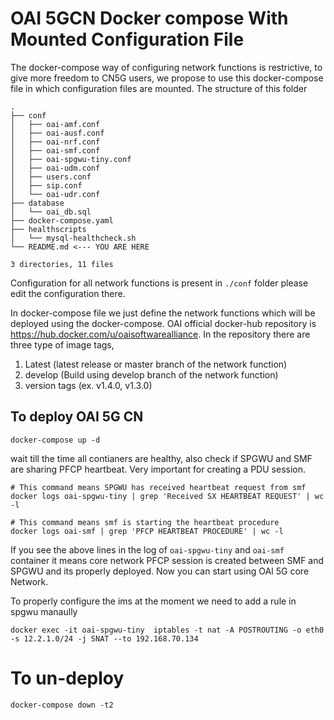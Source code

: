 # OAI 5GCN Docker compose With Mounted Configuration File

The docker-compose way of configuring network functions is restrictive, to give more freedom to CN5G users, we propose to use this docker-compose file in which configuration files are mounted. The structure of this folder


```shell
.
├── conf
│   ├── oai-amf.conf
│   ├── oai-ausf.conf
│   ├── oai-nrf.conf
│   ├── oai-smf.conf
│   ├── oai-spgwu-tiny.conf
│   ├── oai-udm.conf
│   ├── users.conf
│   ├── sip.conf
│   └── oai-udr.conf
├── database
│   └── oai_db.sql
├── docker-compose.yaml
├── healthscripts
│   └── mysql-healthcheck.sh
└── README.md <--- YOU ARE HERE

3 directories, 11 files
``` 

Configuration for all network functions is present in `./conf` folder please edit the configuration there. 

In docker-compose file we just define the network functions which will be deployed using the docker-compose. OAI official docker-hub repository is https://hub.docker.com/u/oaisoftwarealliance. In the repository there are three type of image tags,

1. Latest (latest release or master branch of the network function)
2. develop (Build using develop branch of the network function) 
3. version tags (ex. v1.4.0, v1.3.0)

## To deploy OAI 5G CN

``` shell
docker-compose up -d
``` 

wait till the time all contianers are healthy, also check if SPGWU and SMF are sharing PFCP heartbeat. Very important for creating a PDU session. 

```shell
# This command means SPGWU has received heartbeat request from smf
docker logs oai-spgwu-tiny | grep 'Received SX HEARTBEAT REQUEST' | wc -l
```

```shell
# This command means smf is starting the heartbeat procedure
docker logs oai-smf | grep 'PFCP HEARTBEAT PROCEDURE' | wc -l
```
If you see the above lines in the log of `oai-spgwu-tiny` and `oai-smf` container it means core network PFCP session is created between SMF and SPGWU and its properly deployed. Now you can start using OAI 5G core Network. 


To properly configure the ims at the moment we need to add a rule in spgwu manaully 

```shell
docker exec -it oai-spgwu-tiny  iptables -t nat -A POSTROUTING -o eth0 -s 12.2.1.0/24 -j SNAT --to 192.168.70.134
```


# To un-deploy

```shell
docker-compose down -t2
```
